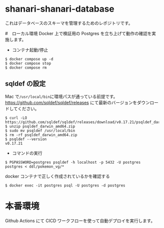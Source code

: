 # shanari-shanari-database

これはデータベースのスキーマを管理するためのレポジトリです。

#　ローカル環境
Docker 上で検証用の Postgres を立ち上げて動作の確認を実施します。

- コンテナ起動/停止

```
$ docker compose up -d
$ docker compose stop
$ docker compose rm
```

## sqldef の設定

Mac で`/usr/local/bin`に環境パスが通っている前提です。  
https://github.com/sqldef/sqldef/releases にて最新のバージョンをダウンロードしてください。

```
$ curl -LO https://github.com/sqldef/sqldef/releases/download/v0.17.21/psqldef_darwin_amd64.zip
$ unzip psqldef_darwin_amd64.zip
$ sudo mv psqldef /usr/local/bin
$ rm -rf psqldef_darwin_amd64.zip
$ psqldef --version
v0.17.21
```

- コマンドの実行

```
$ PGPASSWORD=postgres psqldef -h localhost -p 5432 -U postgres postgres < ddl/pokemon_vg/*
```

docker コンテナで正しく作成されているかを確認する

```
$ docker exec -it postgres psql -U postgres -d postgres
```

# 本番環境

Github Actions にて CICD ワークフローを使って自動デプロイを実行します。
